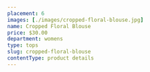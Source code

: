 ```yaml
---
placement: 6
images: [./images/cropped-floral-blouse.jpg]
name: Cropped Floral Blouse
price: $30.00
department: womens
type: tops
slug: cropped-floral-blouse
contentType: product details
---
```

